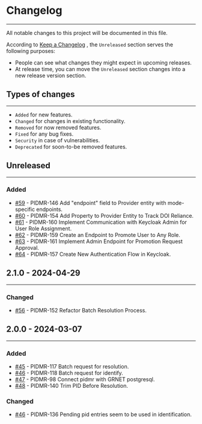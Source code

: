 # Changelog

---

All notable changes to this project will be documented in this file.

According to [Keep a Changelog](https://keepachangelog.com/en/1.0.0/) , the `Unreleased` section serves the following purposes:

-   People can see what changes they might expect in upcoming releases.
-   At release time, you can move the `Unreleased` section changes into a new release version section.

## Types of changes

---

-   `Added` for new features.
-   `Changed` for changes in existing functionality.
-   `Removed` for now removed features.
-   `Fixed` for any bug fixes.
-   `Security` in case of vulnerabilities.
-   `Deprecated` for soon-to-be removed features.

## Unreleased

---

### Added

-   [#59](https://github.com/FC4E-WP5/fc4eosc-PIDMR-api/pull/59) - PIDMR-146 Add "endpoint" field to Provider entity with mode-specific endpoints.
-   [#60](https://github.com/FC4E-WP5/fc4eosc-PIDMR-api/pull/60) - PIDMR-154 Add Property to Provider Entity to Track DOI Reliance.
-   [#61](https://github.com/FC4E-WP5/fc4eosc-PIDMR-api/pull/61) - PIDMR-160 Implement Communication with Keycloak Admin for User Role Assignment.
-   [#62](https://github.com/FC4E-WP5/fc4eosc-PIDMR-api/pull/62) - PIDMR-159 Create an Endpoint to Promote User to Any Role.
-   [#63](https://github.com/FC4E-WP5/fc4eosc-PIDMR-api/pull/63) - PIDMR-161 Implement Admin Endpoint for Promotion Request Approval.
-   [#64](https://github.com/FC4E-WP5/fc4eosc-PIDMR-api/pull/64) - PIDMR-157 Create New Authentication Flow in Keycloak.

## 2.1.0 - 2024-04-29

---

### Changed

-   [#56](https://github.com/FC4E-WP5/fc4eosc-PIDMR-api/pull/56) - PIDMR-152 Refactor Batch Resolution Process.


## 2.0.0 - 2024-03-07

---

### Added

-   [#45](https://github.com/FC4E-WP5/fc4eosc-PIDMR-api/pull/45) - PIDMR-117 Batch request for resolution.
-   [#46](https://github.com/FC4E-WP5/fc4eosc-PIDMR-api/pull/46) - PIDMR-118 Batch request for identify.
-   [#47](https://github.com/FC4E-WP5/fc4eosc-PIDMR-api/pull/47) - PIDMR-98 Connect pidmr with GRNET postgresql.
-   [#48](https://github.com/FC4E-WP5/fc4eosc-PIDMR-api/pull/47) - PIDMR-140 Trim PID Before Resolution.

### Changed

-   [#46](https://github.com/FC4E-WP5/fc4eosc-PIDMR-api/pull/46) - PIDMR-136 Pending pid entries seem to be used in identification.

